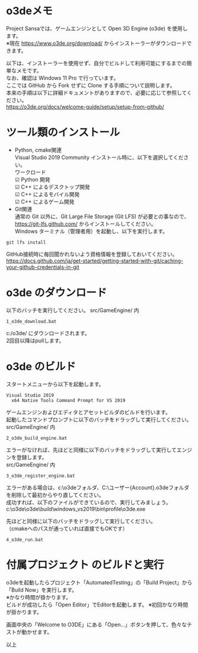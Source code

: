 # o3deメモ

Project Sansaでは、ゲームエンジンとして Open 3D Engine (o3de) を使用します。  
※現在 https://www.o3de.org/download/ からインストーラーがダウンロードできます。  

以下は、インストーラーを使用せず、自分でビルドして利用可能にするまでの簡単なメモです。  
なお、確認は Windows 11 Pro で行っています。  
ここでは GitHub から Fork せずに Clone する手順について説明します。  
本来の手順は以下に詳細ドキュメントがありますので、必要に応じて参照してください。  
https://o3de.org/docs/welcome-guide/setup/setup-from-github/

# ツール類のインストール
- Python, cmake関連  
Visual Studio 2019 Community インストール時に、以下を選択してください。  
ワークロード  
☑ Python 開発  
☑ C++ によるデスクトップ開発  
☑ C++ によるモバイル開発  
☑ C++ によるゲーム開発  
- Git関連  
通常の Git 以外に、Git Large File Storage (Git LFS) が必要との事なので、  
https://git-lfs.github.com/ からインストールしてください。  
Windows ターミナル（管理者用）を起動し、以下を実行します。  
```
git lfs install
```
GitHub接続時に毎回聞かれないよう資格情報を登録しておいてください。  
https://docs.github.com/ja/get-started/getting-started-with-git/caching-your-github-credentials-in-git 

# o3de のダウンロード
以下のバッチを実行してください。 
src/GameEngine/ 内   
```
1_o3de_download.bat
```
c:/o3de/ にダウンロードされます。  
2回目以降はpullします。

# o3de のビルド
スタートメニューから以下を起動します。
```
Visual Studio 2019
  x64 Native Tools Command Prompt for VS 2019
```

ゲームエンジンおよびエディタとアセットビルダのビルドを行います。  
起動したコマンドプロンプトに以下のバッチをドラッグして実行してください。   
src/GameEngine/ 内   
```
2_o3de_build_engine.bat
```

エラーがなければ、先ほどと同様に以下のバッチをドラッグして実行してエンジンを登録します。  
src/GameEngine/ 内
```
3_o3de_register_engine.bat
```

エラーがある場合は、c:\o3deフォルダ、C:\ユーザー\{Account}\.o3deフォルダを削除して最初からやり直してください。  
成功すれば、以下のファイルができているので、実行してみましょう。  
c:\o3de\o3de\build\windows_vs2019\bin\profile\o3de.exe  

先ほどと同様に以下のバッチをドラッグして実行してください。  
（cmakeへのパスが通っていれば直接でもOKです）
```
4_o3de_run.bat
```

# 付属プロジェクト のビルドと実行
o3deを起動したらプロジェクト「AutomatedTesting」の「Build Project」から「Build Now」を実行します。  
※かなり時間が掛かります。  
ビルドが成功したら「Open Editor」でEditorを起動します。
※初回かなり時間が掛かります。  

画面中央の「Welcome to O3DE」にある「Open...」ボタンを押して、色々なテストが動かせます。

以上
